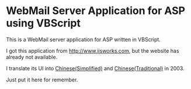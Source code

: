 # WebMail Server Application for ASP using VBScript

This is a WebMail server application for ASP written in VBScript.

I got this application from http://www.iisworks.com, but the website has already not available.

I translate its UI into [Chinese(Simplified)] and [Chinese(Traditional)] in 2003.

Just put it here for remember.

[Chinese(Simplified)]: ./website/Lang/Chinese(Simplified).dat
[Chinese(Traditional)]: ./website/Lang/Chinese(Traditional).dat
